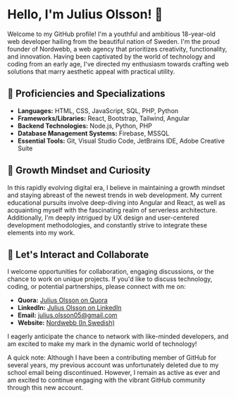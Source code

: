 # Hello, I'm Julius Olsson! 👋

Welcome to my GitHub profile! I'm a youthful and ambitious 18-year-old web developer hailing from the beautiful nation of Sweden. I'm the proud founder of Nordwebb, a web agency that prioritizes creativity, functionality, and innovation. Having been captivated by the world of technology and coding from an early age, I've directed my enthusiasm towards crafting web solutions that marry aesthetic appeal with practical utility.

## 🚀 Proficiencies and Specializations

- **Languages:** HTML, CSS, JavaScript, SQL, PHP, Python
- **Frameworks/Libraries:** React, Bootstrap, Tailwind, Angular
- **Backend Technologies:** Node.js, Python, PHP
- **Database Management Systems:** Firebase, MSSQL
- **Essential Tools:** Git, Visual Studio Code, JetBrains IDE, Adobe Creative Suite

## 🌱 Growth Mindset and Curiosity

In this rapidly evolving digital era, I believe in maintaining a growth mindset and staying abreast of the newest trends in web development. My current educational pursuits involve deep-diving into Angular and React, as well as acquainting myself with the fascinating realm of serverless architecture. Additionally, I'm deeply intrigued by UX design and user-centered development methodologies, and constantly strive to integrate these elements into my work.

## 🤝 Let's Interact and Collaborate

I welcome opportunities for collaboration, engaging discussions, or the chance to work on unique projects. If you'd like to discuss technology, coding, or potential partnerships, please connect with me on:

- **Quora:** [Julius Olsson on Quora](https://www.quora.com/profile/Julius-Olsson-1-1)
- **LinkedIn:** [Julius Olsson on LinkedIn](https://www.linkedin.com/in/julius-olsson-5432b3269/)
- **Email:** julius.olsson05@gmail.com
- **Website:** [Nordwebb (In Swedish)](https://nordwebb.com/) 

I eagerly anticipate the chance to network with like-minded developers, and am excited to make my mark in the dynamic world of technology!

A quick note: Although I have been a contributing member of GitHub for several years, my previous account was unfortunately deleted due to my school email being discontinued. However, I remain as active as ever and am excited to continue engaging with the vibrant GitHub community through this new account.
